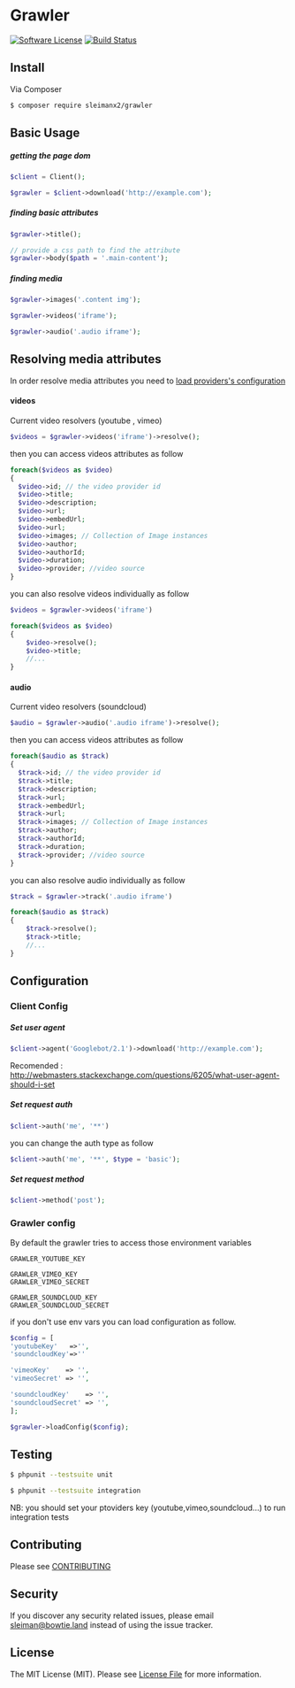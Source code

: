 # Grawler

[![Software License][ico-license]](LICENSE.md) [![Build Status](https://travis-ci.org/sleimanx2/grawler.svg?branch=master)](https://travis-ci.org/sleimanx2/grawler)

## Install

Via Composer

``` bash
$ composer require sleimanx2/grawler
```

## Basic Usage


##### getting the page dom

```php
$client = Client();

$grawler = $client->download('http://example.com');
```

##### finding basic attributes


```php
$grawler->title();
```

```php
// provide a css path to find the attribute
$grawler->body($path = '.main-content');
```

##### finding media

```php
$grawler->images('.content img');
```

```php
$grawler->videos('iframe');
```

```php
$grawler->audio('.audio iframe');
```

## Resolving media attributes

In order resolve media attributes you need to [load providers's configuration](#grawler-config)

#### videos

Current video resolvers (youtube , vimeo)

```php
$videos = $grawler->videos('iframe')->resolve();
```
then you can access videos attributes as follow
```php
foreach($videos as $video)
{
  $video->id; // the video provider id
  $video->title;
  $video->description;
  $video->url;
  $video->embedUrl;
  $video->url;
  $video->images; // Collection of Image instances
  $video->author;
  $video->authorId;
  $video->duration;
  $video->provider; //video source
}
```

you can also resolve videos individually  as follow

```php
$videos = $grawler->videos('iframe')

foreach($videos as $video)
{
	$video->resolve();
    $video->title;
    //...
}
```

#### audio

Current video resolvers (soundcloud)

```php
$audio = $grawler->audio('.audio iframe')->resolve();
```
then you can access videos attributes as follow
```php
foreach($audio as $track)
{
  $track->id; // the video provider id
  $track->title;
  $track->description;
  $track->url;
  $track->embedUrl;
  $track->url;
  $track->images; // Collection of Image instances
  $track->author;
  $track->authorId;
  $track->duration;
  $track->provider; //video source
}
```

you can also resolve audio individually  as follow

```php
$track = $grawler->track('.audio iframe')

foreach($audio as $track)
{
	$track->resolve();
    $track->title;
    //...
}
```

## Configuration

### Client Config

##### Set user agent
```php
$client->agent('Googlebot/2.1')->download('http://example.com');
```
Recomended : http://webmasters.stackexchange.com/questions/6205/what-user-agent-should-i-set

##### Set request auth

```php
$client->auth('me', '**')
```
you can change the auth type as follow

```php
$client->auth('me', '**', $type = 'basic');
```

##### Set request method

```php
$client->method('post');
```

### <a name="grawler-config"></a> Grawler config

By default the grawler tries to access those environment variables
```
GRAWLER_YOUTUBE_KEY

GRAWLER_VIMEO_KEY
GRAWLER_VIMEO_SECRET

GRAWLER_SOUNDCLOUD_KEY
GRAWLER_SOUNDCLOUD_SECRET
```
if you don't use env vars  you can load configuration as follow.

```php
$config = [
'youtubeKey'   =>'',
'soundcloudKey'=>''

'vimeoKey'    => '',
'vimeoSecret' => '',

'soundcloudKey'    => '',
'soundcloudSecret' => '',
];

$grawler->loadConfig($config);
```


## Testing


``` bash
$ phpunit --testsuite unit
```

``` bash
$ phpunit --testsuite integration
```

NB: you should set your ptoviders key (youtube,vimeo,soundcloud...) to run integration tests

## Contributing

Please see [CONTRIBUTING](CONTRIBUTING.md)

## Security

If you discover any security related issues, please email sleiman@bowtie.land instead of using the issue tracker.


## License

The MIT License (MIT). Please see [License File](LICENSE.md) for more information.

[ico-license]: https://img.shields.io/badge/license-MIT-brightgreen.svg?style=flat-square

